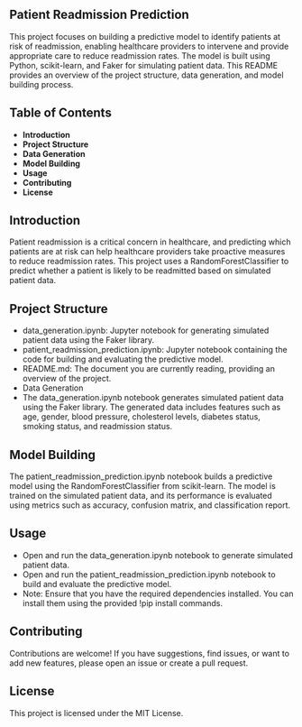 ## Patient Readmission Prediction
This project focuses on building a predictive model to identify patients at risk of readmission, enabling healthcare providers to intervene and provide appropriate care to reduce readmission rates. The model is built using Python, scikit-learn, and Faker for simulating patient data. This README provides an overview of the project structure, data generation, and model building process.

## Table of Contents
- **Introduction**
- **Project Structure**
- **Data Generation**
- **Model Building**
- **Usage**
- **Contributing**
- **License**

## Introduction
Patient readmission is a critical concern in healthcare, and predicting which patients are at risk can help healthcare providers take proactive measures to reduce readmission rates. This project uses a RandomForestClassifier to predict whether a patient is likely to be readmitted based on simulated patient data.

## Project Structure
- data_generation.ipynb: Jupyter notebook for generating simulated patient data using the Faker library.
- patient_readmission_prediction.ipynb: Jupyter notebook containing the code for building and evaluating the predictive model.
- README.md: The document you are currently reading, providing an overview of the project.
- Data Generation
- The data_generation.ipynb notebook generates simulated patient data using the Faker library. The generated data includes features such as age, gender, blood pressure, cholesterol levels, diabetes status, smoking status, and readmission status.

## Model Building
The patient_readmission_prediction.ipynb notebook builds a predictive model using the RandomForestClassifier from scikit-learn. The model is trained on the simulated patient data, and its performance is evaluated using metrics such as accuracy, confusion matrix, and classification report.

## Usage
- Open and run the data_generation.ipynb notebook to generate simulated patient data.
- Open and run the patient_readmission_prediction.ipynb notebook to build and evaluate the predictive model.
- Note: Ensure that you have the required dependencies installed. You can install them using the provided !pip install commands.

## Contributing
Contributions are welcome! If you have suggestions, find issues, or want to add new features, please open an issue or create a pull request.

## License
This project is licensed under the MIT License.
